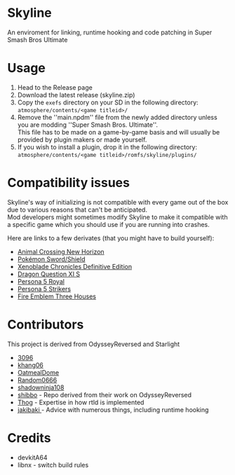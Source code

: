 # Skyline
An enviroment for linking, runtime hooking and code patching in Super Smash Bros Ultimate

# Usage
1. Head to the Release page
2. Download the latest release (skyline.zip)
3. Copy the ``exefs`` directory on your SD in the following directory: ``atmosphere/contents/<game titleid>/``
4. Remove the ''main.npdm'' file from the newly added directory unless you are modding ''Super Smash Bros. Ultimate''.  
This file has to be made on a game-by-game basis and will usually be provided by plugin makers or made yourself.
5. If you wish to install a plugin, drop it in the following directory: ``atmosphere/contents/<game titleid>/romfs/skyline/plugins/``

# Compatibility issues
Skyline's way of initializing is not compatible with every game out of the box due to various reasons that can't be anticipated.  
Mod developers might sometimes modify Skyline to make it compatible with a specific game which you should use if you are running into crashes.

Here are links to a few derivates (that you might have to build yourself):
- [Animal Crossing New Horizon](https://github.com/3096/skyline)
- [Pokémon Sword/Shield](https://github.com/3096/skyline/tree/sword)
- [Xenoblade Chronicles Definitive Edition](https://github.com/3096/skyline/tree/xde)
- [Dragon Question XI S](https://github.com/3096/skyline/tree/jack)
- [Persona 5 Royal](https://github.com/Raytwo/p5rcbt)
- [Persona 5 Strikers](https://github.com/Raytwo/masquerade-rs)
- [Fire Emblem Three Houses](https://github.com/three-houses-research-team/aldebaran-rs)

# Contributors
This project is derived from OdysseyReversed and Starlight
- [3096](https://github.com/3096)
- [khang06](https://github.com/khang06)
- [OatmealDome](https://github.com/OatmealDome)
- [Random0666](https://github.com/random0666)
- [shadowninja108](https://github.com/shadowninja108)
- [shibbo](https://github.com/shibbo) - Repo derived from their work on OdysseyReversed
- [Thog](https://github.com/Thog) - Expertise in how rtld is implemented
- [jakibaki ](https://github.com/jakibaki) - Advice with numerous things, including runtime hooking

# Credits
- devkitA64
- libnx - switch build rules
